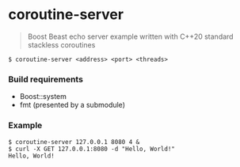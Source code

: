 # coroutine-server
> Boost Beast echo server example written with C++20 standard stackless coroutines
``` console
$ coroutine-server <address> <port> <threads>
```
### Build requirements
- Boost::system
- fmt (presented by a submodule)
### Example
```console
$ coroutine-server 127.0.0.1 8080 4 &
$ curl -X GET 127.0.0.1:8080 -d "Hello, World!"
Hello, World!
```
